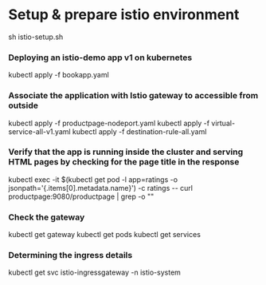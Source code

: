 # Setup & prepare istio environment

sh istio-setup.sh

### Deploying an istio-demo app v1 on kubernetes

kubectl apply -f bookapp.yaml

### Associate the application with Istio gateway to accessible from outside
kubectl apply -f productpage-nodeport.yaml
kubectl apply -f virtual-service-all-v1.yaml
kubectl apply -f destination-rule-all.yaml

### Verify that the app is running inside the cluster and serving HTML pages by checking for the page title in the response
kubectl exec -it $(kubectl get pod -l app=ratings -o jsonpath='{.items[0].metadata.name}') -c ratings -- curl productpage:9080/productpage | grep -o "<title>.*</title>"

### Check the gateway
kubectl get gateway
kubectl get pods
kubectl get services

### Determining the ingress details
kubectl get svc istio-ingressgateway -n istio-system